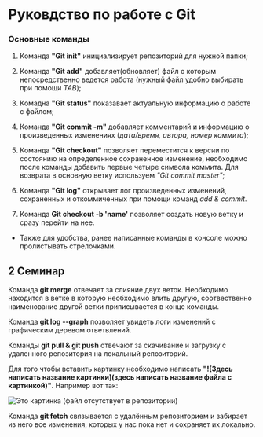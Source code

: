 # Руковдство по работе с Git

### Основные команды

1. Команда **"Git init"** инициализирует репозиторий для нужной папки;

2. Команда **"Git add"** добавляет(обновляет) файл с которым непосредственно ведется работа (нужный файл удобно выбирать при помощи *TAB*);

3. Комадна **"Git status"** показавает актуальную информацию о работе с файлом;

4. Команда **"Git commit -m"** добавляет комментарий и информацию о произведенных изменениях (*дата/время, автора, номер коммита*);

5. Команда **"Git checkout"** позволяет переместится к версии по состоянию на определенное сохраненное изменение, необходимо после команды добавить первые четыре символа коммита. Для возврата в основную ветку используем *"Git commit master"*;

6. Команда **"Git log"** открывает лог произведенных изменений, сохраненных и откоммиченных при помощи команд *add & commit*.

7. Команда **Git checkout -b 'name'** позволяет создать новую ветку и сразу перейти на нее.

* Также для удобства, ранее написанные команды в консоле можно пролистывать стрелочками.

## 2 Семинар

Команда **git merge** отвечает за слияние двух веток. Необходимо находится в ветке в которую необходимо влить другую, соотвественно наименование другой ветки приписывается в конце команды.

Команда **git log --graph** позволяет увидеть логи изменений с графическим деревом ответвлений.

Команды **git pull & git push** отвечают за скачивание и загрузку с удаленного репозитория на локальный репозиторий.

Для того чтобы вставить картинку необходимо написать **"![Здесь написать название картинки](здесь написать название файла с картинкой)"**.
Например вот так:

![Это картинка](image.jpg) (файл отсутствует в репозитории)



Команда **git fetch** связывается с удалённым репозиторием и забирает из него все изменения, которых у нас пока нет и сохраняет их локально.   